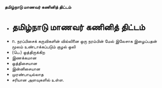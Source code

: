 **தமிழ்நாடு மாணவர் கணினித் திட்டம்**
- # தமிழ்நாடு மாணவர் கணினித் திட்டம்
- n. நரப்பிசைக் கருவிகளின் வில்லினை ஒரு நரம்பின் மேல் இலேசாக இழைப்பதன் மூலம் உண்டாக்கப்படும் குழல் ஒலி
- (பெ.) ஒத்திருக்கிற
- இணக்கமான
- ஒத்திசையான
- இன்னிசையான
- முரண்பாடில்லாத
- சரியான அளவுகளில் உள்ள.

